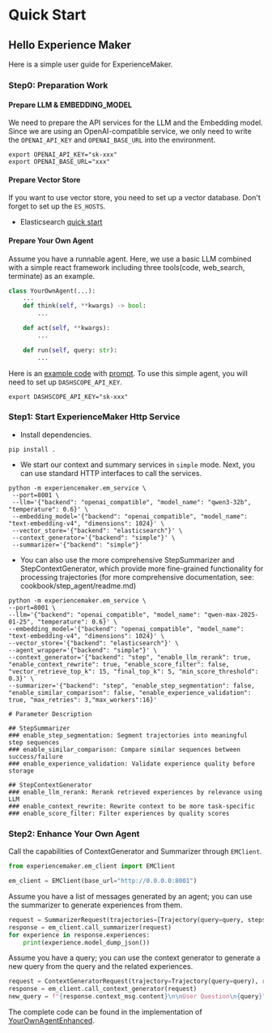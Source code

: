 # Quick Start

## Hello Experience Maker
Here is a simple user guide for ExperienceMaker.

### Step0: Preparation Work

#### Prepare LLM & EMBEDDING_MODEL
We need to prepare the API services for the LLM and the Embedding model. 
Since we are using an OpenAI-compatible service, we only need to write the `OPENAI_API_KEY` and `OPENAI_BASE_URL` into the environment.
```shell
export OPENAI_API_KEY="sk-xxx"
export OPENAI_BASE_URL="xxx"
```

#### Prepare Vector Store
If you want to use vector store, you need to set up a vector database. Don't forget to set up the `ES_HOSTS`.
- Elasticsearch [quick start](../vector_store/elasticsearch.md)

#### Prepare Your Own Agent
Assume you have a runnable agent.
Here, we use a basic LLM combined with a simple react framework including three tools(code, web_search, terminate) as an example.
```python
class YourOwnAgent(...):
    ...
    def think(self, **kwargs) -> bool:
        ...

    def act(self, **kwargs):
        ...    

    def run(self, query: str):
        ...
```

Here is an [example code](./your_own_agent.py) with [prompt](./your_own_agent_prompt.yaml). To use this simple agent, you will need to set up `DASHSCOPE_API_KEY`.
```shell
export DASHSCOPE_API_KEY="sk-xxx"
```

### Step1: Start ExperienceMaker Http Service
- Install dependencies.
```shell
pip install .
```

- We start our context and summary services in `simple` mode. Next, you can use standard HTTP interfaces to call the services.
```shell
python -m experiencemaker.em_service \
 --port=8001 \
 --llm='{"backend": "openai_compatible", "model_name": "qwen3-32b", "temperature": 0.6}' \
 --embedding_model='{"backend": "openai_compatible", "model_name": "text-embedding-v4", "dimensions": 1024}' \
 --vector_store='{"backend": "elasticsearch"}' \
 --context_generator='{"backend": "simple"}' \
 --summarizer='{"backend": "simple"}'
```

- You can also use the more comprehensive StepSummarizer and StepContextGenerator, which provide more fine-grained functionality for processing trajectories (for more comprehensive documentation, see: cookbook/step_agent/readme.md)
```shell
python -m experiencemaker.em_service \
--port=8001 \
--llm='{"backend": "openai_compatible", "model_name": "qwen-max-2025-01-25", "temperature": 0.6}' \
--embedding_model='{"backend": "openai_compatible", "model_name": "text-embedding-v4", "dimensions": 1024}' \
--vector_store='{"backend": "elasticsearch"}' \
--agent_wrapper='{"backend": "simple"}' \
--context_generator='{"backend": "step", "enable_llm_rerank": true, "enable_context_rewrite": true, "enable_score_filter": false, "vector_retrieve_top_k": 15, "final_top_k": 5, "min_score_threshold": 0.3}' \
--summarizer='{"backend": "step", "enable_step_segmentation": false, "enable_similar_comparison": false, "enable_experience_validation": true, "max_retries": 3,"max_workers":16}'

# Parameter Description

## StepSummarizer
### enable_step_segmentation: Segment trajectories into meaningful step sequences
### enable_similar_comparison: Compare similar sequences between success/failure
### enable_experience_validation: Validate experience quality before storage

## StepContextGenerator
### enable_llm_rerank: Rerank retrieved experiences by relevance using LLM
### enable_context_rewrite: Rewrite context to be more task-specific
### enable_score_filter: Filter experiences by quality scores
```


### Step2: Enhance Your Own Agent

Call the capabilities of ContextGenerator and Summarizer through `EMClient`.

```python
from experiencemaker.em_client import EMClient

em_client = EMClient(base_url="http://0.0.0.0:8001")
```

Assume you have a list of messages generated by an agent; you can use the summarizer to generate experiences from them.

```python
request = SummarizerRequest(trajectories=[Trajectory(query=query, steps=messages, answer=messages[-1].content, done=True)], workspace_id="w_1234")
response = em_client.call_summarizer(request)
for experience in response.experiences:
    print(experience.model_dump_json())
```

Assume you have a query; you can use the context generator to generate a new query from the query and the related
experiences.

```python
request = ContextGeneratorRequest(trajectory=Trajectory(query=query), retrieve_top_k=1, workspace_id="w_1234")
response = em_client.call_context_generator(request)
new_query = f"{response.context_msg.content}\n\nUser Question\n{query}"
```

The complete code can be found in the implementation of [YourOwnAgentEnhanced](./your_own_agent_enhanced.py).
